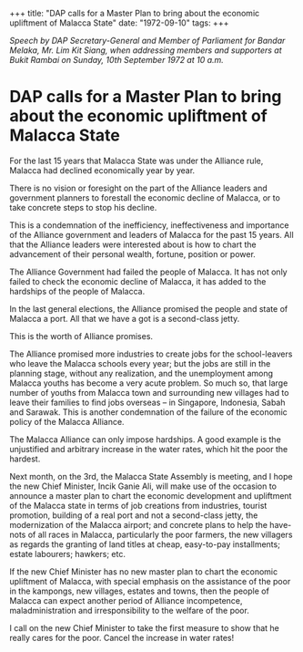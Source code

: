 +++ 
title: "DAP calls for a Master Plan to bring about the economic upliftment of Malacca State"
date: "1972-09-10"
tags:
+++

_Speech by DAP Secretary-General and Member of  Parliament for Bandar Melaka, Mr. Lim Kit Siang, when addressing members and supporters at Bukit Rambai on Sunday, 10th September 1972 at 10 a.m._

# DAP calls for a Master Plan to bring about the economic upliftment of Malacca State

For the last 15 years that Malacca State was under the Alliance rule, Malacca had declined economically year by year.</u>

There is no vision or foresight on the part of the Alliance leaders and government planners to forestall the economic decline of Malacca, or to take concrete steps to stop his decline.

This is a condemnation of the inefficiency, ineffectiveness and importance of the Alliance government and leaders of Malacca for the past 15 years. All that the Alliance leaders were interested about is how to chart the advancement of their personal wealth, fortune, position or power.

The Alliance Government had failed the people of Malacca. It has not only failed to check the economic decline of Malacca, it has added to the hardships of the people of Malacca.

In the last general elections, the Alliance promised the people and state of Malacca a port. All that we have a got is a second-class jetty.

This is the worth of Alliance promises.

The Alliance promised more industries to create jobs for the school-leavers who leave the Malacca schools every year; but the jobs are still in the planning stage, without any realization, and the unemployment among Malacca youths has become a very acute problem.  So much so, that large number of youths from Malacca town and surrounding new villages had to leave their families to find jobs overseas – in Singapore, Indonesia, Sabah and Sarawak. This is another condemnation of the failure of the economic policy of the Malacca Alliance.

The Malacca Alliance can only impose hardships. A good example is the unjustified and arbitrary increase in the water rates, which hit the poor the hardest.

Next month, on the 3rd, the Malacca State Assembly is meeting, and I hope the new Chief Minister, Incik Ganie Ali, will make use of the occasion to announce a master plan to chart the economic development and upliftment of the Malacca state in terms of job creations from industries, tourist promotion, building of a real port and not a second-class jetty, the modernization of the Malacca airport; and concrete plans to help the have-nots of all races in Malacca, particularly the poor farmers, the new villagers as regards the granting of land titles at cheap, easy-to-pay installments; estate labourers; hawkers;  etc.

If the new Chief Minister has no new master plan to chart the economic upliftment of Malacca, with special emphasis on the assistance of the poor in the kampongs, new villages, estates and towns, then the people of Malacca can expect another period of Alliance incompetence, maladministration and irresponsibility to the welfare of the poor.

I call on the new Chief Minister to take the first measure to show that he really cares for the poor. Cancel the increase in water rates!
 
